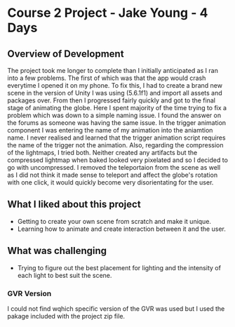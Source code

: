 # Course 2 Project - Jake Young - 4 Days

## Overview of Development
The project took me longer to complete than I initially anticipated as I ran into a few problems. The first of which was that the app would crash everytime I opened it on my phone. To fix this, I had to create a brand new scene in the version of Unity I was using (5.6.1f1) and import all assets and packages over. From then I progressed fairly quickly and got to the final stage of animating the globe. Here I spent majority of the time trying to fix a problem which was down to a simple naming issue. I found the answer on the forums as someone was having the same issue. In the trigger animation component I was entering the name of my animation into the aniamtion name. I never realised and learned that the trigger animation script requires the name of the trigger not the animation. Also, regarding the compression of the lightmaps, I tried both. Neither created any artifacts but the compressed lightmap when baked looked very pixelated and so I decided to go with uncompressed. I removed the teleportaion from the scene as well as I did not think it made sense to teleport and affect the globe's rotation with one click, it would quickly become very disorientating for the user. 

## What I liked about this project
- Getting to create your own scene from scratch and make it unique.
- Learning how to animate and create interaction between it and the user. 

## What was challenging 
- Trying to figure out the best placement for lighting and the intensity of each light to best suit the scene. 


### GVR Version 
I could not find wqhich specific version of the GVR was used but I used the pakage included with the project zip file. 
